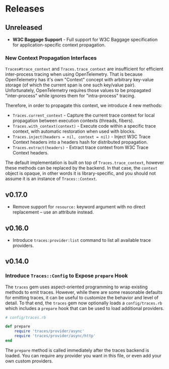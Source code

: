 # Releases

## Unreleased

- **W3C Baggage Support** - Full support for W3C Baggage specification for application-specific context propagation.

### New Context Propagation Interfaces

`Traces#trace_context` and `Traces.trace_context` are insufficient for efficient inter-process tracing when using OpenTelemetry. That is because OpenTelemetry has it's own "Context" concept with arbitrary key-value storage (of which the current span is one such key/value pair). Unfortunately, OpenTelemetry requires those values to be propagated "inter-process" while ignores them for "intra-process" tracing.

Therefore, in order to propagate this context, we introduce 4 new methods:

- `Traces.current_context` - Capture the current trace context for local propagation between execution contexts (threads, fibers).
- `Traces.with_context(context)` - Execute code within a specific trace context, with automatic restoration when used with blocks.
- `Traces.inject(headers = nil, context = nil)` - Inject W3C Trace Context headers into a headers hash for distributed propagation.
- `Traces.extract(headers)` - Extract trace context from W3C Trace Context headers.

The default implementation is built on top of `Traces.trace_context`, however these methods can be replaced by the backend. In that case, the `context` object is opaque, in other words it is library-specific, and you should not assume it is an instance of `Traces::Context`.

## v0.17.0

  - Remove support for `resource:` keyword argument with no direct replacement – use an attribute instead.

## v0.16.0

  - Introduce `traces:provider:list` command to list all available trace providers.

## v0.14.0

### Introduce `Traces::Config` to Expose `prepare` Hook

The `traces` gem uses aspect-oriented programming to wrap existing methods to emit traces. However, while there are some reasonable defaults for emitting traces, it can be useful to customize the behavior and level of detail. To that end, the `traces` gem now optionally loads a `config/traces.rb` which includes a `prepare` hook that can be used to load additional providers.

``` ruby
# config/traces.rb

def prepare
	require 'traces/provider/async'
	require 'traces/provider/async/http'
end
```

The `prepare` method is called immediately after the traces backend is loaded. You can require any provider you want in this file, or even add your own custom providers.
